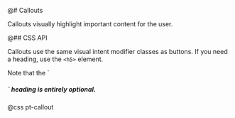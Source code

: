 @# Callouts

Callouts visually highlight important content for the user.

@## CSS API

Callouts use the same visual intent modifier classes as buttons. If you need a
heading, use the `<h5>` element.

<div class="pt-callout pt-intent-primary pt-icon-info-sign">
    Note that the `<h5>` heading is entirely optional.
</div>

@css pt-callout
